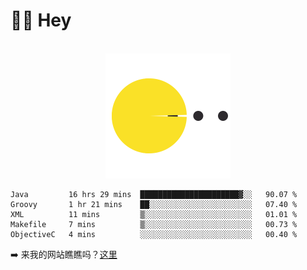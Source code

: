 
# 👋🏻 Hey
<div align="center">
	<br>
	<img src="https://raw.githubusercontent.com/Aniket965/Aniket965/master/pacman.svg?sanitize=true" width="200" height="200">
	<br>
</div>

<!--START_SECTION:waka-->
```text
Java         16 hrs 29 mins  ██████████████████████▓░░   90.07 % 
Groovy       1 hr 21 mins    ██░░░░░░░░░░░░░░░░░░░░░░░   07.40 % 
XML          11 mins         ▒░░░░░░░░░░░░░░░░░░░░░░░░   01.01 % 
Makefile     7 mins          ▒░░░░░░░░░░░░░░░░░░░░░░░░   00.73 % 
ObjectiveC   4 mins          ░░░░░░░░░░░░░░░░░░░░░░░░░   00.40 % 
```
<!--END_SECTION:waka-->

 ➡️  来我的网站瞧瞧吗？[这里](https://www.shaolongfei.com)
